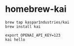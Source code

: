 # homebrew-kai

```
brew tap kaspar1ndustries/kai
brew install kai

export OPENAI_API_KEY=123
kai hello
```
